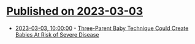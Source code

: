 # [Published on 2023-03-03](index.md)

* [2023-03-03, 10:00:00](https://science.slashdot.org/story/23/03/03/0517215/three-parent-baby-technique-could-create-babies-at-risk-of-severe-disease?utm_source=rss1.0mainlinkanon&utm_medium=feed) - [Three-Parent Baby Technique Could Create Babies At Risk of Severe Disease](https://science.slashdot.org/story/23/03/03/0517215/three-parent-baby-technique-could-create-babies-at-risk-of-severe-disease?utm_source=rss1.0mainlinkanon&utm_medium=feed)
